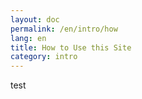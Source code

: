 ```yaml
---
layout: doc
permalink: /en/intro/how 
lang: en
title: How to Use this Site
category: intro
---
```

test